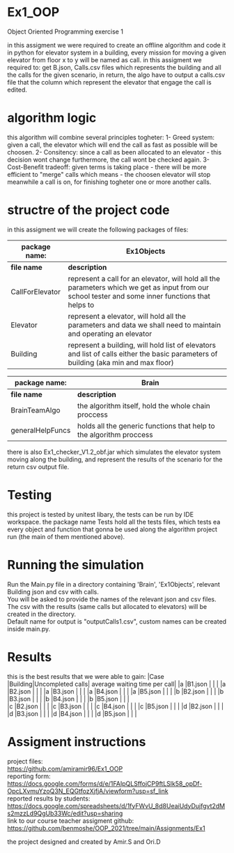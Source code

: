 # Ex1_OOP
Object Oriented Programming exercise 1

in this assigment we were required to create an offline algorithm and code it in python for elevator system in a building, every mission for moving a given elevator from floor x to y will be named as call.
in this assigment we required to: get B.json, Calls.csv files which represents the building and all the calls for the given scenario, in return, the algo have to output a calls.csv file that the column which represent the elevator that engage the call is edited.

# algorithm logic
this algorithm will combine several principles togheter:
1- Greed system: given a call, the elevator which will end the call as fast as possible will be choosen.
2- Consitency: since a call as been allocated to an elevator - this decision wont change furthermore, the call wont be checked again.
3- Cost-Benefit tradeoff: given terms is taking place - there will be more efficient to "merge" calls which means - the choosen elevator will stop meanwhile a call is on, for finishing togheter one or more another calls.

# structre of the project code
in this assigment we will create the following packages of files:

|   package name: |                                                     **Ex1Objects**                                                                                       |
|-----------------|----------------------------------------------------------------------------------------------------------------------------------------------------------|
| **file name**   |      **description**                                                                                                                                     |     
| CallForElevator |       represent a call for an elevator, will hold all the parameters which we get as input from our school tester and some inner functions that helps to |    |                 |         orginize better the data of the call                                                                                                             | 
|    Elevator     |          represent a elevator, will hold all the parameters and data we shall need to maintain and operating an elevator                                 |
|   Building      |         represent a building, will hold list of elevators and list of calls either the basic parameters of building (aka min and max floor)              | 


|   package name: |                                                     **Brain**                                                                                            |
|-----------------|----------------------------------------------------------------------------------------------------------------------------------------------------------|
| **file name**   |      **description**                                                                                                                                     |   
| BrainTeamAlgo   |       the algorithm itself, hold the whole chain proccess                                                                                                |   
|generalHelpFuncs |          holds all the generic functions that help to the algorithm proccess                                                                             |


there is also Ex1_checker_V1.2_obf.jar which simulates the elevator system moving along the building, and represent the results of the scenario for the return csv output file.

# Testing
this project is tested by unitest libary, the tests can be run by IDE workspace. 
the package name Tests hold all the tests files, which tests ea every object and function that gonna be used along the algorithm project run (the main of them mentioned above).

# Running the simulation 
Run the Main.py file in a directory containing 'Brain', 'Ex1Objects', relevant Building json and csv with calls.  
You will be asked to provide the names of the relevant json and csv files.  
The csv with the results (same calls but allocated to elevators) will be created in the directory.  
Default name for output is "outputCalls1.csv", custom names can be created inside main.py.  

# Results
this is the best results that we were able to gain:
|Case |Building|Uncompleted calls| average waiting time per call|
|a    |B1.json |                 |                              |
|a    |B2.json |                 |                              |
|a    |B3.json |                 |                              |
|a    |B4.json |                 |                              |
|a    |B5.json |                 |                              |
|b    |B2.json |                 |                              |
|b    |B3.json |                 |                              |
|b    |B4.json |                 |                              |
|b    |B5.json |                 |                              |  
|c    |B2.json |                 |                              |
|c    |B3.json |                 |                              |
|c    |B4.json |                 |                              |
|c    |B5.json |                 |                              | 
|d    |B2.json |                 |                              |
|d    |B3.json |                 |                              |
|d    |B4.json |                 |                              |
|d    |B5.json |                 |                              |

# Assigment instructions

project files:  
https://github.com/amiramir96/Ex1_OOP  
reporting form:  
https://docs.google.com/forms/d/e/1FAIpQLSffojCP9ftLSlk58_opDf-OpcLXvmuYzoQ3N_EQGtfozXjfjA/viewform?usp=sf_link  
reported results by students:  
https://docs.google.com/spreadsheets/d/1fyFWvU_8d8UeaiUdyDujfgvt2dMs2mzzLd9QgUb33Wc/edit?usp=sharing  
link to our course teacher assigment github:  
https://github.com/benmoshe/OOP_2021/tree/main/Assignments/Ex1  

the project designed and created by Amir.S and Ori.D
